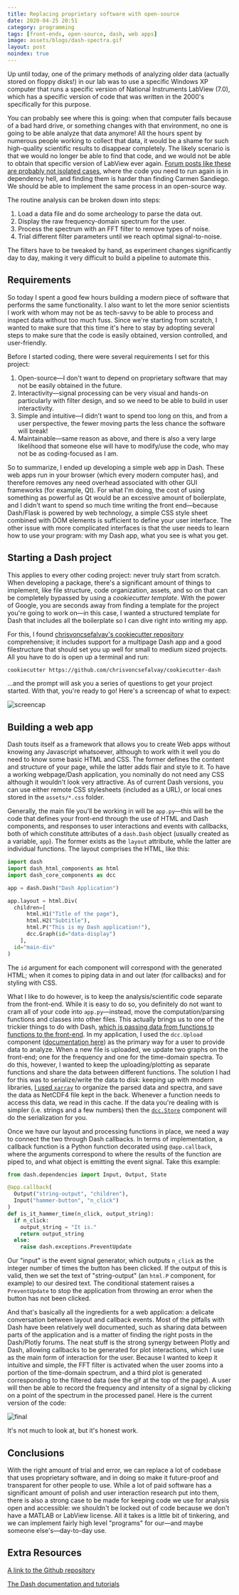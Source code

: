 ```yaml
---
title: Replacing proprietary software with open-source
date: 2020-04-25 20:51
category: programming
tags: [front-ends, open-source, dash, web apps]
image: assets/blogs/dash-spectra.gif
layout: post
noindex: true
---
```


Up until today, one of the primary methods of analyzing older data (actually
stored on floppy disks!) in our lab was to use a specific Windows XP computer
that runs a specific version of National Instruments LabView (7.0), which has a
specific version of code that was written in the 2000's specifically for
this purpose.

You can probably see where this is going: when that computer fails because of a
bad hard drive, or something changes with that environment, no one is going to
be able analyze that data anymore! All the hours spent by numerous people
working to collect that data, it would be a shame for such high-quality
scientific results to disappear completely. The likely scenario is that we
would no longer be able to find that code, and we would not be able to obtain
that specific version of LabView ever again. [Forum posts like these are
probably not isolated
cases](https://forums.ni.com/t5/LabVIEW/Where-to-find-Labview-7-and-NI-DAQmx-compatibility-chart/td-p/3872921?profile.language=en),
where the code you need to run again is in dependency hell, and finding them is
harder than finding Carmen Sandiego. We should be able to implement the same
process in an open-source way.

The routine analysis can be broken down into steps:

1. Load a data file and do some archeology to parse the data out.
2. Display the raw frequency-domain spectrum for the user.
3. Process the spectrum with an FFT filter to remove types of noise.
4. Trial different filter parameters until we reach optimal signal-to-noise.

The filters have to be tweaked by hand, as experiment changes significantly day
to day, making it very difficult to build a pipeline to automate this.

## Requirements

So today I spent a good few hours building a modern piece of software that
performs the same functionality. I also want to let the more senior scientists
I work with whom may not be as tech-savvy to be able to process and inspect
data without too much fuss. Since we're starting from scratch, I wanted to make
sure that this time it's here to stay by adopting several steps to make sure
that the code is easily obtained, version controlled, and user-friendly.


Before
I started coding, there were several requirements I set for this project:

1. Open-source—I don't want to depend on proprietary software that may not be easily obtained in the future.
2. Interactivity—signal processing can be very visual and hands-on particularly with filter design, and so we need to be able to build in user interactivity.
3. Simple and intuitive—I didn't want to spend too long on this, and from a user perspective, the fewer moving parts the less chance the software will break!
4. Maintainable—same reason as above, and there is also a very large likelihood that someone else will have to modify/use the code, who may not be as coding-focused as I am.

So to summarize, I ended up developing a simple web app in Dash. These web apps
run in your browser (which every modern computer has), and therefore removes
any need overhead associated with other GUI frameworks (for example, Qt). For
what I'm doing, the cost of using something as powerful as Qt would be an
excessive amount of boilerplate, and I didn't want to spend so much time
writing the front end—because Dash/Flask is powered by web technology, a simple
CSS style sheet combined with DOM elements is sufficient to define your user
interface. The other issue with more complicated interfaces is that the user
needs to learn how to use your program: with my Dash app, what you see is what
you get.

## Starting a Dash project

This applies to every other coding project: never truly start from scratch.
When developing a package, there's a significant amount of things to implement,
like file structure, code organization, assets, and so on that can be
completely bypassed by using a _cookiecutter template_. With the power of
Google, you are seconds away from finding a template for the project you're
going to work on—in this case, I wanted a structured template for Dash that
includes all the boilerplate so I can dive right into writing my app.

For this, I found [chrisvoncsefalvay's cookiecutter repository](https://github.com/chrisvoncsefalvay/cookiecutter-dash) comprehensive; it includes support for a multipage Dash app and a good filestructure that should set you up well for small to medium sized projects. All you have to do is open up a terminal and run:

```bash
cookiecutter https://github.com/chrisvoncsefalvay/cookiecutter-dash
```

...and the prompt will ask you a series of questions to get your project
started. With that, you're ready to go! Here's a screencap of what to expect:

![screencap](/assets/blogs/dash-cookie.gif)

## Building a web app

Dash touts itself as a framework that allows you to create Web apps without
knowing any Javascript whatsoever, although to work with it well you do need to
know some basic HTML and CSS. The former defines the content and structure of
your page, while the latter adds flair and style to it. To have a working
webpage/Dash application, you nominally do not need any CSS although it
wouldn't look very attractive. As of current Dash versions, you can use either
remote CSS stylesheets (included as a URL), or local ones stored in the
`assets/*.css` folder.

Generally, the main file you'll be working in will be `app.py`—this will be the
code that defines your front-end through the use of HTML and Dash components,
and responses to user interactions and events with callbacks, both of which
constitute attributes of a `dash.Dash` object (usually created as a variable,
`app`). The former exists as the `layout` attribute, while the latter are
individual functions. The layout comprises the HTML, like this:

```python
import dash
import dash_html_components as html
import dash_core_components as dcc

app = dash.Dash("Dash Application")

app.layout = html.Div(
  children=[
      html.H1("Title of the page"),
      html.H2("Subtitle"),
      html.P("This is my Dash application!"),
      dcc.Graph(id="data-display")
    ],
  id="main-div"
)
```

The `id` argument for each component will correspond with the generated HTML;
when it comes to piping data in and out later (for callbacks) and for styling
with CSS.

What I like to do however, is to keep the analysis/scientific code separate
from the front-end. While it is easy to do so, you definitely do not want to
cram all of your code into `app.py`—instead, move the computation/parsing
functions and classes into other files. This actually brings us to one of the
trickier things to do with Dash, [which is passing data from functions to
functions to the
front-end](https://dash.plotly.com/sharing-data-between-callbacks). In my
application, I used the `dcc.Upload` component ([documentation
here](https://dash.plotly.com/dash-core-components/upload)) as the primary way
for a user to provide data to analyze. When a new file is uploaded, we update
two graphs on the front-end; one for the frequency and one for the time-domain
spectra. To do this, however, I wanted to keep the uploading/plotting as
separate functions and share the data between different functions. The solution
I had for this was to serialize/write the data to disk: keeping up with modern
libraries, [I used `xarray`](http://xarray.pydata.org/en/stable/) to organize
the parsed data and spectra, and save the data as NetCDF4 file kept in the
back. Whenever a function needs to access this data, we read in this cache. If
the data you're dealing with is simpler (i.e. strings and a few numbers) then
the [`dcc.Store`](https://dash.plotly.com/dash-core-components/store) component
will do the serialization for you.

Once we have our layout and processing functions in place, we need a way to
connect the two through Dash callbacks. In terms of implementation, a callback
function is a Python function decorated using `@app.callback`, where the
arguments correspond to where the results of the function are piped to, and
what object is emitting the event signal. Take this example:

```python
from dash.dependencies import Input, Output, State

@app.callback(
  Output("string-output", "children"),
  Input("hammer-button", "n_click")
)
def is_it_hammer_time(n_click, output_string):
  if n_click:
    output_string = "It is."
    return output_string
  else:
    raise dash.exceptions.PreventUpdate
```

Our "input" is the event signal generator, which outputs `n_click` as the
integer number of times the button has been clicked. If the output of this is
valid, then we set the text of "string-output" (an `html.P` component, for
example) to our desired text. The conditional statement raises a
`PreventUpdate` to stop the application from throwing an error when the button
has not been clicked.

And that's basically all the ingredients for a web application: a delicate
conversation between layout and callback events. Most of the pitfalls with Dash
have been relatively well documented, such as sharing data between parts of the
application and is a matter of finding the right posts in the Dash/Plotly
forums. The neat stuff is the strong synergy between Plotly and Dash, allowing
callbacks to be generated for plot interactions, which I use as the main form
of interaction for the user. Because I wanted to keep it intuitive and simple,
the FFT filter is activated when the user zooms into a portion of the
time-domain spectrum, and a third plot is generated corresponding to the
filtered data (see the gif at the top of the page). A user will then be able to
record the frequency and intensity of a signal by clicking on a point of the
spectrum in the processed panel. Here is the current version of the code:

![final](/assets/blogs/spectra-view-final.png)

It's not much to look at, but it's honest work.

## Conclusions

With the right amount of trial and error, we can replace a lot of codebase that
uses proprietary software, and in doing so make it future-proof and transparent
for other people to use. While a lot of paid software has a significant amount
of polish and user interaction research put into them, there is also a strong
case to be made for keeping code we use for analysis open and accessible: we
shouldn't be locked out of code because we don't have a MATLAB or LabView
license. All it takes is a little bit of tinkering, and we can implement fairly
high level "programs" for our—and maybe someone else's—day-to-day use.

## Extra Resources

[A link to the Github repository](https://github.com/laserkelvin/SpectraViewer)

[The Dash documentation and tutorials](https://dash.plotly.com/)

